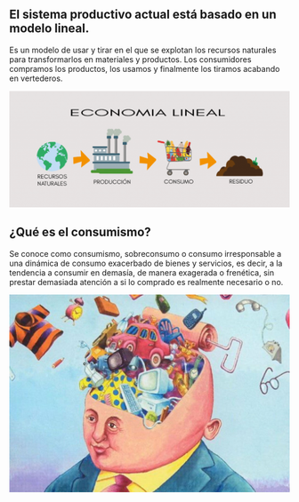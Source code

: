 ## El sistema productivo actual está basado en un modelo lineal.

Es un modelo de usar y tirar en el que se explotan los recursos naturales para transformarlos en materiales y productos. Los consumidores compramos los productos, los usamos y finalmente los tiramos acabando en vertederos.

![img4](img/img4.png)




## ¿Qué es el consumismo?

Se conoce como consumismo, sobreconsumo o consumo irresponsable a una dinámica de consumo exacerbado de bienes y servicios, es decir, a la tendencia a consumir en demasía, de manera exagerada o frenética, sin prestar demasiada atención a si lo comprado es realmente necesario o no.

 ![img5](img/img5.jpg)
